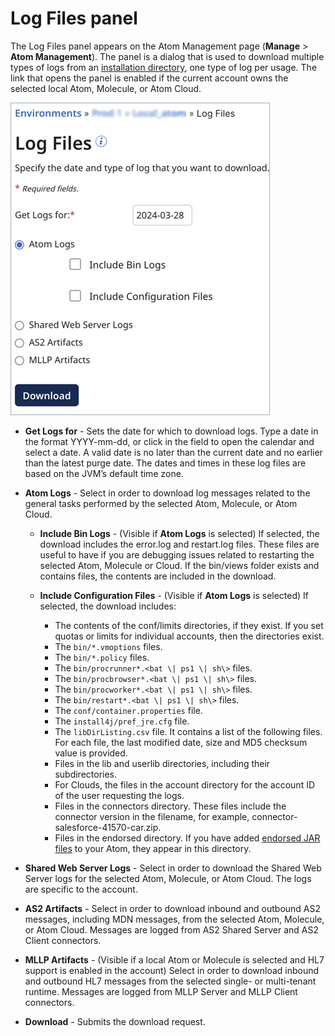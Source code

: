 # Log Files panel 

<head>
  <meta name="guidename" content="Integration"/>
  <meta name="context" content="GUID-304FFCC9-F2F2-4AC7-8400-B84DC0E8E71D"/>
</head>


The Log Files panel appears on the Atom Management page \(**Manage** \> **Atom Management**\). The panel is a dialog that is used to download multiple types of logs from an [installation directory](../Atom%2C%20Molecule%2C%20and%20Atom%20Cloud%20setup/r-atm-Installation_directories_fec3863c-e459-439a-91c3-da8bea9b4fb8.md), one type of log per usage. The link that opens the panel is enabled if the current account owns the selected local Atom, Molecule, or Atom Cloud.

![Log Files](../Images/img-atm-log_files_panel.jpg)

- **Get Logs for** - Sets the date for which to download logs. Type a date in the format YYYY-mm-dd, or click in the field to open the calendar and select a date. A valid date is no later than the current date and no earlier than the latest purge date. The dates and times in these log files are based on the JVM’s default time zone.

- **Atom Logs** - Select in order to download log messages related to the general tasks performed by the selected Atom, Molecule, or Atom Cloud.

  - **Include Bin Logs** - (Visible if **Atom Logs** is selected) If selected, the download includes the error.log and restart.log files. These files are useful to have if you are debugging issues related to restarting the selected Atom, Molecule or Cloud. If the bin/views folder exists and contains files, the contents are included in the download.

  - **Include Configuration Files** - (Visible if **Atom Logs** is selected) If selected, the download includes:

    - The contents of the conf/limits directories, if they exist. If you set quotas or limits for individual accounts, then the directories exist.
    - The `bin/*.vmoptions` files.
    - The `bin/*.policy` files.
    - The `bin/procrunner*.<bat \| ps1 \| sh\>` files.
    - The `bin/procbrowser*.<bat \| ps1 \| sh\>` files.
    - The `bin/procworker*.<bat \| ps1 \| sh\>` files.
    - The `bin/restart*.<bat \| ps1 \| sh\>` files.
    - The `conf/container.properties` file.
    - The `install4j/pref_jre.cfg` file.
    - The `libDirListing.csv` file. It contains a list of the following files. For each file, the last modified date, size and MD5 checksum value is provided.
    - Files in the lib and userlib directories, including their subdirectories.
    - For Clouds, the files in the account directory for the account ID of the user requesting the logs.
    - Files in the connectors directory. These files include the connector version in the filename, for example, connector-salesforce-41570-car.zip.
    - Files in the endorsed directory. If you have added [endorsed JAR files](http://docs.oracle.com/javase/7/docs/technotes/guides/standards/) to your Atom, they appear in this directory.

- **Shared Web Server Logs** - Select in order to download the Shared Web Server logs for the selected Atom, Molecule, or Atom Cloud. The logs are specific to the account.

- **AS2 Artifacts** - Select in order to download inbound and outbound AS2 messages, including MDN messages, from the selected Atom, Molecule, or Atom Cloud. Messages are logged from AS2 Shared Server and AS2 Client connectors.

- **MLLP Artifacts** - (Visible if a local Atom or Molecule is selected and HL7 support is enabled in the account) Select in order to download inbound and outbound HL7 messages from the selected single- or multi-tenant runtime. Messages are logged from MLLP Server and MLLP Client connectors.

- **Download** - Submits the download request.
